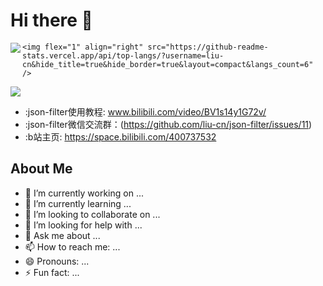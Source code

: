 # Hi there 👋

<div display="flex">
    <img flex="1" align="left" src="https://github-readme-stats.vercel.app/api?username=liu-cn&show_icons=true&icon_color=CE1D2D&text_color=718096&bg_color=ffffff&hide_title=true" />

    <img flex="1" align="right" src="https://github-readme-stats.vercel.app/api/top-langs/?username=liu-cn&hide_title=true&hide_border=true&layout=compact&langs_count=6" />
</div>
 <img src="https://visitor-badge.glitch.me/badge?page_id=liu-cn" /> </div>

- :json-filter使用教程: www.bilibili.com/video/BV1s14y1G72v/
- :json-filter微信交流群：(https://github.com/liu-cn/json-filter/issues/11)
- :b站主页: https://space.bilibili.com/400737532

## About Me

- 🔭 I’m currently working on ...
- 🌱 I’m currently learning ...
- 👯 I’m looking to collaborate on ...
- 🤔 I’m looking for help with ...
- 💬 Ask me about ...
- 📫 How to reach me: ...
- 😄 Pronouns: ...
- ⚡ Fun fact: ...






<!-- 
### Hi there 👋


<img align="left" src="https://github-readme-stats.vercel.app/api?username=liu-cn&show_icons=true&icon_color=CE1D2D&text_color=718096&bg_color=ffffff&hide_title=true" /> 
<div align="right"> <img src="https://github-readme-stats.vercel.app/api/top-langs/?username=liu-cn&hide_title=true&hide_border=true&layout=compact&langs_count=6&text_color=000&icon_color=fff&bg_color=0,52fa5a,4dfcff,c64dff&theme=graywhite" /> </div>

<div align="center"> <img src="https://visitor-badge.glitch.me/badge?page_id=liu-cn" /> </div>


- :json-filter使用教程: www.bilibili.com/video/BV1s14y1G72v/
- :json-filter微信交流群：(https://github.com/liu-cn/json-filter/issues/11)
- :b站主页: https://space.bilibili.com/400737532
- 🔭 I’m currently working on ...
- 🌱 I’m currently learning ...
- 👯 I’m looking to collaborate on ...
- 🤔 I’m looking for help with ...
- 💬 Ask me about ...
- 📫 How to reach me: ...
- 😄 Pronouns: ...
- ⚡ Fun fact: ... -->


